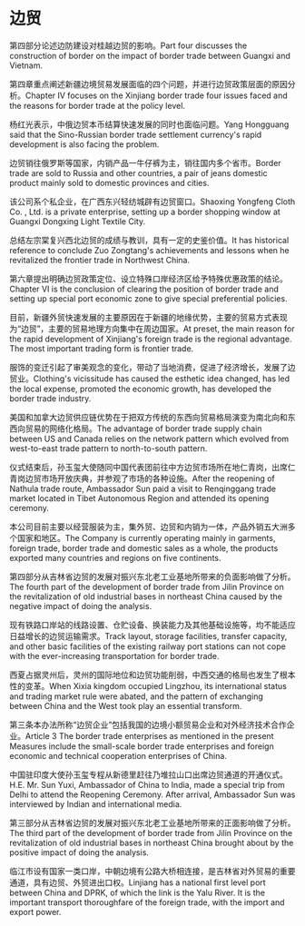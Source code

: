 # 边贸

<p><span class="chinese">第四部分论述边防建设对桂越边贸的影响。</span><span class="english">Part four discusses the construction of border on the impact of border trade between Guangxi and Vietnam.</span></p>

<p><span class="chinese">第四章重点阐述新疆边境贸易发展面临的四个问题，并进行边贸政策层面的原因分析。</span><span class="english">Chapter IV focuses on the Xinjiang border trade four issues faced and the reasons for border trade at the policy level.</span></p>

<p><span class="chinese">杨红光表示，中俄边贸本币结算快速发展的同时也面临问题。</span><span class="english">Yang Hongguang said that the Sino-Russian border trade settlement currency's rapid development is also facing the problem.</span></p>

<p><span class="chinese">边贸销往俄罗斯等国家，内销产品一牛仔裤为主，销往国内多个省市。</span><span class="english">Border trade are sold to Russia and other countries, a pair of jeans domestic product mainly sold to domestic provinces and cities.</span></p>

<p><span class="chinese">该公司系个私企业，在广西东兴轻纺城辟有边贸窗口。</span><span class="english">Shaoxing Yongfeng Cloth Co. , Ltd. is a private enterprise, setting up a border shopping window at Guangxi Dongxing Light Textile City.</span></p>

<p><span class="chinese">总结左宗棠复兴西北边贸的成绩与教训，具有一定的史鉴价值。</span><span class="english">It has historical reference to conclude Zuo Zongtang's achievements and lessons when he revitalized the frontier trade in Northwest China.</span></p>

<p><span class="chinese">第六章提出明确边贸政策定位、设立特殊口岸经济区给予特殊优惠政策的结论。</span><span class="english">Chapter VI is the conclusion of clearing the position of border trade and setting up special port economic zone to give special preferential policies.</span></p>

<p><span class="chinese">目前，新疆外贸快速发展的主要原因在于新疆的地缘优势，主要的贸易方式表现为“边贸”，主要的贸易地理方向集中在周边国家。</span><span class="english">At preset, the main reason for the rapid development of Xinjiang's foreign trade is the regional advantage. The most important trading form is frontier trade.</span></p>

<p><span class="chinese">服饰的变迁引起了审美观念的变化，带动了当地消费，促进了经济增长，发展了边贸业。</span><span class="english">Clothing's vicissitude has caused the esthetic idea changed, has led the local expense, promoted the economic growth, has developed the border trade industry.</span></p>

<p><span class="chinese">美国和加拿大边贸供应链优势在于把双方传统的东西向贸易格局演变为南北向和东西向贸易的网络化格局。</span><span class="english">The advantage of border trade supply chain between US and Canada relies on the network pattern which evolved from west-to-east trade pattern to north-to-south pattern.</span></p>

<p><span class="chinese">仪式结束后，孙玉玺大使随同中国代表团前往中方边贸市场所在地仁青岗，出席仁青岗边贸市场开放庆典，并参观了市场的各种设施。</span><span class="english">After the reopening of Nathula trade route, Ambassador Sun paid a visit to Renqinggang trade market located in Tibet Autonomous Region and attended its opening ceremony.</span></p>

<p><span class="chinese">本公司目前主要以经营服装为主，集外贸、边贸和内销为一体，产品外销五大洲多个国家和地区。</span><span class="english">The Company is currently operating mainly in garments, foreign trade, border trade and domestic sales as a whole, the products exported many countries and regions on five continents.</span></p>

<p><span class="chinese">第四部分从吉林省边贸的发展对振兴东北老工业基地所带来的负面影响做了分析。</span><span class="english">The fourth part of the development of border trade from Jilin Province on the revitalization of old industrial bases in northeast China caused by the negative impact of doing the analysis.</span></p>

<p><span class="chinese">现有铁路口岸站的线路设置、仓贮设备、换装能力及其他基础设施等，均不能适应日益增长的边贸运输需求。</span><span class="english">Track layout, storage facilities, transfer capacity, and other basic facilities of the existing railway port stations can not cope with the ever-increasing transportation for border trade.</span></p>

<p><span class="chinese">西夏占据灵州后，灵州的国际地位和边贸功能削弱，中西交通的格局也发生了根本性的变革。</span><span class="english">When Xixia kingdom occupied Lingzhou, its international status and trading market rule were abated, and the pattern of exchanging between China and the West took play an essential transform.</span></p>

<p><span class="chinese">第三条本办法所称“边贸企业”包括我国的边境小额贸易企业和对外经济技术合作企业。</span><span class="english">Article 3 The border trade enterprises as mentioned in the present Measures include the small-scale border trade enterprises and foreign economic and technical cooperation enterprises of China.</span></p>

<p><span class="chinese">中国驻印度大使孙玉玺专程从新德里赶往乃堆拉山口出席边贸通道的开通仪式。</span><span class="english">H.E. Mr. Sun Yuxi, Ambassador of China to India, made a special trip from Delhi to attend the Reopening Ceremony. After arrival, Ambassador Sun was interviewed by Indian and international media.</span></p>

<p><span class="chinese">第三部分从吉林省边贸的发展对振兴东北老工业基地所带来的正面影响做了分析。</span><span class="english">The third part of the development of border trade from Jilin Province on the revitalization of old industrial bases in northeast China brought about by the positive impact of doing the analysis.</span></p>

<p><span class="chinese">临江市设有国家一类口岸，中朝边境有公路大桥相连接，是吉林省对外贸易的重要通道，具有边贸、外贸进出口权。</span><span class="english">Linjiang has a national first level port between China and DPRK, of which the link is the Yalu River. It is the important transport thoroughfare of the foreign trade, with the import and export power.</span></p>

